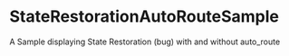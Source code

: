 # StateRestorationAutoRouteSample
 A Sample displaying State Restoration (bug) with and without auto_route
